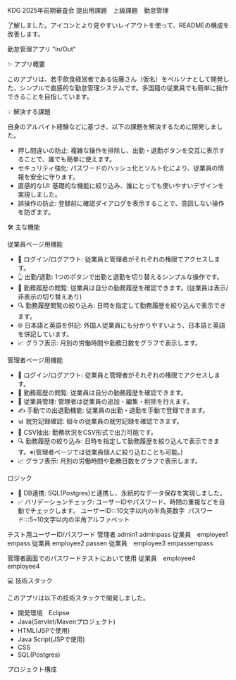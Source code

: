 KDG 2025年前期審査会 提出用課題　上級課題　勤怠管理

了解しました。アイコンとより見やすいレイアウトを使って、READMEの構成を改善します。


勤怠管理アプリ "In/Out"


✨ アプリ概要

このアプリは、若手飲食経営者である佐藤さん（仮名）をペルソナとして開発した、シンプルで直感的な勤怠管理システムです。多国籍の従業員でも簡単に操作できることを目指しています。


💡 解決する課題

自身のアルバイト経験などに基づき、以下の課題を解決するために開発しました。
* 押し間違いの防止: 複雑な操作を排除し、出勤・退勤ボタンを交互に表示することで、誰でも簡単に使えます。
* セキュリティ強化: パスワードのハッシュ化とソルト化により、従業員の情報を安全に守ります。
* 直感的なUI: 基礎的な機能に絞り込み、誰にとっても使いやすいデザインを実現しました。
* 誤操作の防止: 登録前に確認ダイアログを表示することで、意図しない操作を防ぎます。


🛠 主な機能

従業員ページ用機能
* 🔑 ログイン/ログアウト: 従業員と管理者がそれぞれの権限でアクセスします。
* 👆 出勤/退勤: 1つのボタンで出勤と退勤を切り替えるシンプルな操作です。
* 📜 勤務履歴の閲覧: 従業員は自分の勤務履歴を確認できます。(従業員は表示/非表示の切り替えあり)
* 🔍 勤務履歴閲覧の絞り込み: 日時を指定して勤務履歴を絞り込んで表示できます。
* 🌐 日本語と英語を併記: 外国人従業員にも分かりやすいよう、日本語と英語を併記しています。
* 📈 グラフ表示: 月別の労働時間や勤務日数をグラフで表示します。

管理者ページ用機能

* 🔑 ログイン/ログアウト: 従業員と管理者がそれぞれの権限でアクセスします。
* 📜 勤務履歴の閲覧: 従業員は自分の勤務履歴を確認できます。
* 👥 従業員管理: 管理者は従業員の追加・編集・削除を行えます。
* ✍️ 手動での出退勤機能: 従業員の出勤・退勤を手動で登録できます。
* 📊 就労記録確認: 個々の従業員の就労記録を確認できます。
* 📄 CSV抽出: 勤務状況をCSV形式で出力可能です。
* 🔍 勤務履歴の絞り込み: 日時を指定して勤務履歴を絞り込んで表示できます。※(管理者ページでは従業員個人に絞り込むことも可能。)
* 📈 グラフ表示: 月別の労働時間や勤務日数をグラフで表示します。


ロジック
* 💾 DB連携: SQL(Postgres)と連携し、永続的なデータ保存を実現しました。
* ✅ バリデーションチェック: ユーザーIDやパスワード、時間の重複などを自動でチェックします。
  ユーザーID:::10文字以内の半角英数字       パスワード:::5~10文字以内の半角アルファベット

テスト用ユーザーID/パスワード
管理者 admin1 adminpass
従業員　employee1 empass
従業員   employee2 passen
従業員　employee3 empassempass

管理者画面でのパスワードテストにおいて使用
従業員　employee4 employee4


💻 技術スタック

このアプリは以下の技術スタックで開発しました。
* 開発環境　Eclipse
* Java(Servlet/Mavenプロジェクト)
* HTML(JSPで使用)
* Java Script(JSPで使用)
* CSS
* SQL(Postgres)


プロジェクト構成




